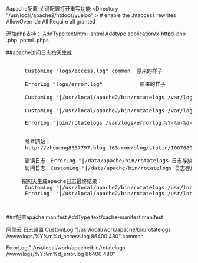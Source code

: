 #apache配置
关键配置打开重写功能
<Directory "/usr/local/apache2/htdocs/yueloo" >
    # enable the .htaccess rewrites
    AllowOverride All
    Require all granted
</Directory>

添加php支持：
 AddType text/html .shtml
 Addtype application/x-httpd-php .php .phtml .phps

##apache访问日志按天生成
<pre>

      CustomLog "logs/access.log" common  原来的样子

      ErrorLog "logs/error.log"            原来的样子

      CustomLog "|/usr/local/apache2/bin/rotatelogs /var/logs/logfile 86400" common   修改后的样子

      CustomLog "|/usr/local/apache2/bin/rotatelogs /var/logs/logfile 5M" common   修改后的样子

      ErrorLog "|bin/rotatelogs /var/logs/errorlog.%Y-%m-%d-%H_%M_%S 5M"


	  参考网站：
	  http://zhumeng8337797.blog.163.com/blog/static/10076891420121951235106/

	  错误日志：ErrorLog "|/data/apache/bin/rotatelogs 日志存放目录/%Y%m%d_error.log 86400 480"
	  访问日志：CustomLog "|/data/apache/bin/rotatelogs 日志存放目录/%Y%m%d_access.log 86400 480" common

	 按照天生成apache日志最终结果：
      CustomLog "|/usr/local/apache2/bin/rotatelogs /usr/local/apache2/logs/%Y%m%d_access.log 86400 480" common
	  ErrorLog  "|/usr/local/apache2/bin/rotatelogs /usr/local/apache2/logs/%Y%m%d_error.log 86400 480"
		
		
</pre>


###配置apache manifest
AddType text/cache-manifest manifest



阿里云 日志设置
CustomLog "|/usr/local/work/apache/bin/rotatelogs /www/logs/%Y%m%d_access.log 86400 480" common

ErrorLog  "|/usr/local/work/apache/bin/rotatelogs /www/logs/%Y%m%d_error.log 86400 480"
